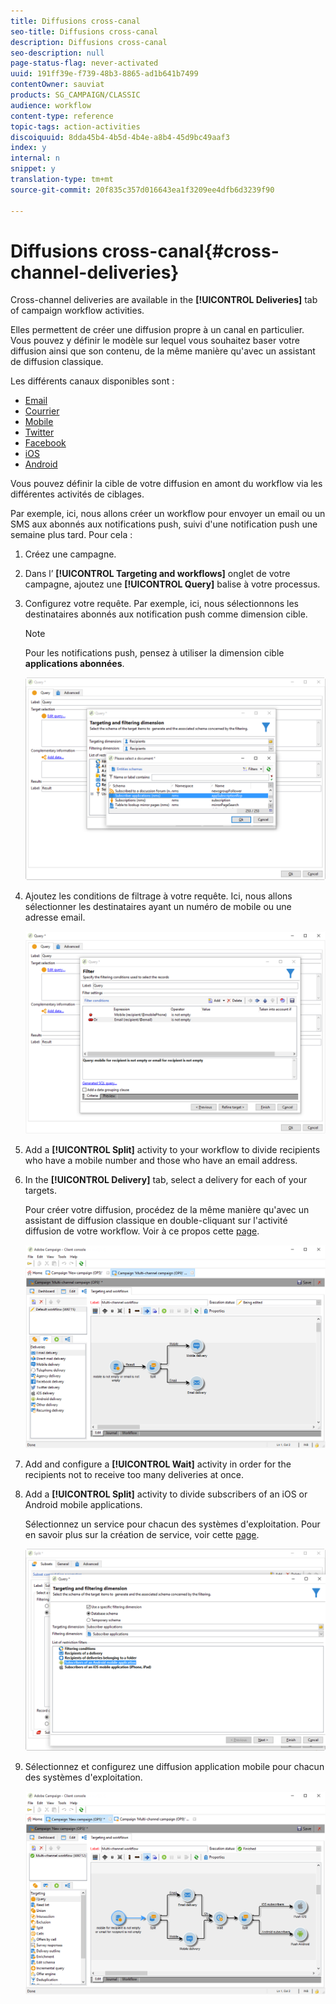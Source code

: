 ```yaml
---
title: Diffusions cross-canal
seo-title: Diffusions cross-canal
description: Diffusions cross-canal
seo-description: null
page-status-flag: never-activated
uuid: 191ff39e-f739-48b3-8865-ad1b641b7499
contentOwner: sauviat
products: SG_CAMPAIGN/CLASSIC
audience: workflow
content-type: reference
topic-tags: action-activities
discoiquuid: 8dda45b4-4b5d-4b4e-a8b4-45d9bc49aaf3
index: y
internal: n
snippet: y
translation-type: tm+mt
source-git-commit: 20f835c357d016643ea1f3209ee4dfb6d3239f90

---
```



# Diffusions cross-canal{#cross-channel-deliveries}

Cross-channel deliveries are available in the **[!UICONTROL Deliveries]** tab of campaign workflow activities.

Elles permettent de créer une diffusion propre à un canal en particulier. Vous pouvez y définir le modèle sur lequel vous souhaitez baser votre diffusion ainsi que son contenu, de la même manière qu&#39;avec un assistant de diffusion classique.

Les différents canaux disponibles sont :

* [Email](../../delivery/using/about-email-channel.md)
* [Courrier](../../delivery/using/about-direct-mail-channel.md)
* [Mobile](../../delivery/using/sms-channel.md)
* [Twitter](../../social/using/publishing-on-twitter.md)
* [Facebook](../../social/using/publishing-on-facebook.md)
* [iOS](../../delivery/using/creating-notifications.md#sending-notifications-on-ios)
* [Android](../../delivery/using/creating-notifications.md#sending-notifications-on-android)

Vous pouvez définir la cible de votre diffusion en amont du workflow via les différentes activités de ciblages.

Par exemple, ici, nous allons créer un workflow pour envoyer un email ou un SMS aux abonnés aux notifications push, suivi d&#39;une notification push une semaine plus tard. Pour cela :

1. Créez une campagne.
1. Dans l’ **[!UICONTROL Targeting and workflows]** onglet de votre campagne, ajoutez une **[!UICONTROL Query]** balise à votre processus.
1. Configurez votre requête. Par exemple, ici, nous sélectionnons les destinataires abonnés aux notification push comme dimension cible.

   >[!NOTE]
   >
   >Pour les notifications push, pensez à utiliser la dimension cible **applications abonnées**.

   ![](assets/cross_channel_delivery_1.png)

1. Ajoutez les conditions de filtrage à votre requête. Ici, nous allons sélectionner les destinataires ayant un numéro de mobile ou une adresse email.

   ![](assets/cross_channel_delivery_2.png)

1. Add a **[!UICONTROL Split]** activity to your workflow to divide recipients who have a mobile number and those who have an email address.
1. In the **[!UICONTROL Delivery]** tab, select a delivery for each of your targets.

   Pour créer votre diffusion, procédez de la même manière qu&#39;avec un assistant de diffusion classique en double-cliquant sur l&#39;activité diffusion de votre workflow. Voir à ce propos cette [page](../../delivery/using/about-email-channel.md).

   ![](assets/cross_channel_delivery_3.png)

1. Add and configure a **[!UICONTROL Wait]** activity in order for the recipients not to receive too many deliveries at once.
1. Add a **[!UICONTROL Split]** activity to divide subscribers of an iOS or Android mobile applications.

   Sélectionnez un service pour chacun des systèmes d&#39;exploitation. Pour en savoir plus sur la création de service, voir cette [page](../../delivery/using/setting-up-mobile-app-channel.md#creating-the-service-and-collecting-subscriptions).

   ![](assets/cross_channel_delivery_4.png)

1. Sélectionnez et configurez une diffusion application mobile pour chacun des systèmes d&#39;exploitation.

   ![](assets/cross_channel_delivery_5.png)

